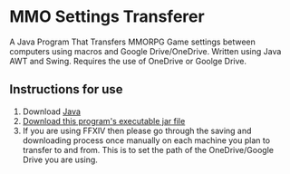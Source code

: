 # MMO Settings Transferer
A Java Program That Transfers MMORPG Game settings between computers using macros and Google Drive/OneDrive. Written using Java AWT and Swing. Requires the use of OneDrive or Goolge Drive.

## Instructions for use
1. Download [Java](https://java.com/en/download/)
2. [Download this program's executable jar file](www.google.com)
3. If you are using FFXIV then please go through the saving and downloading process once manually on each machine you plan to transfer to and from. This is to set the path of 
the OneDrive/Google Drive you are using.




